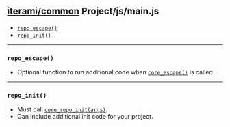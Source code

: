 [iterami/common](https://github.com/iterami/Docs.htm/blob/gh-pages/common/README.md) Project/js/main.js
-------------------------------------------------------------------------------------------------------

* [`repo_escape()`](#repo_escape)
* [`repo_init()`](#repo_init)

---

### `repo_escape()`
* Optional function to run additional code when [`core_escape()`](https://github.com/iterami/Docs.htm/blob/gh-pages/common/js/core.md#core_escape) is called.

---

### `repo_init()`
* Must call [`core_repo_init(args)`](https://github.com/iterami/Docs.htm/blob/gh-pages/common/js/core.md#core_repo_initargs).
* Can include additional init code for your project.
